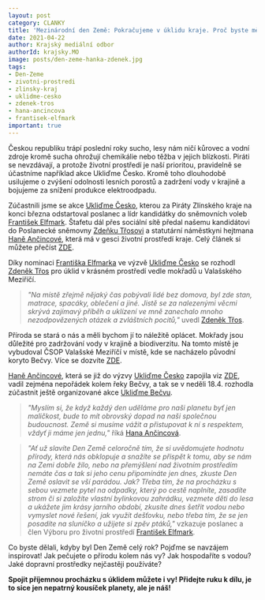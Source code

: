 ```yaml
---
layout: post
category: CLANKY
title: 'Mezinárodní den Země: Pokračujeme v úklidu kraje. Proč byste měli i vy?'
date: 2021-04-22
author: Krajský mediální odbor 
authorId: krajsky.MO
image: posts/den-zeme-hanka-zdenek.jpg
tags: 
- Den-Zeme
- zivotni-prostredi
- zlinsky-kraj
- uklidme-cesko
- zdenek-tros
- hana-ancincova
- frantisek-elfmark
important: true
---
```


Českou republiku trápí poslední roky sucho, lesy nám ničí kůrovec a vodní zdroje kromě sucha ohrožují chemikálie nebo těžba v jejich blízkosti. Piráti se nevzdávají, a protože životní prostředí je naší prioritou, pravidelně se účastníme například akce Ukliďme Česko. Kromě toho dlouhodobě usilujeme o zvýšení odolnosti lesních porostů a zadržení vody v krajině a bojujeme za snížení produkce elektroodpadu.

Zúčastnili jsme se akce [Ukliďme Česko](https://www.uklidmecesko.cz/), kterou za Piráty Zlínského kraje na konci března odstartoval poslanec a lídr kandidátky do sněmovních voleb [František Elfmark](https://zlinsky.pirati.cz/lide/frantisek-elfmark/). Štafetu dál přes sociální sítě předal našemu kandidátovi do Poslanecké sněmovny [Zdeňku Třosovi](https://zlinsky.pirati.cz/lide/zdenek-tros/) a statutární náměstkyni hejtmana [Haně Ančincové](https://zlinsky.pirati.cz/lide/hana-ancincova/), která má v gesci životní prostředí kraje. Celý článek si můžete přečíst [ZDE](https://zlinsky.pirati.cz/tiskove-zpravy/uklidme-cesko/).

Díky nominaci [Františka Elfmarka](https://zlinsky.pirati.cz/lide/frantisek-elfmark/) ve výzvě [Ukliďme Česko](https://www.uklidmecesko.cz/) se rozhodl [Zdeněk Třos](https://zlinsky.pirati.cz/lide/zdenek-tros/) pro úklid v krásném prostředí vedle mokřadů u Valašského Meziříčí.

> *"Na místě zřejmě nějaký čas pobývali lidé bez domova, byl zde stan, matrace, spacáky, oblečení a jiné. Jistě se za nalezenými věcmi skrývá zajímavý příběh a uklízení ve mně zanechalo mnoho nezodpovězených otázek a zvláštních pocitů,"* uvedl [Zdeněk Třos](https://zlinsky.pirati.cz/lide/zdenek-tros/).
> 

Příroda se stará o nás a měli bychom jí to náležitě oplácet. Mokřady jsou důležité pro zadržování vody v krajině a biodiverzitu. Na tomto místě je vybudoval ČSOP Valašské Meziříčí v místě, kde se nacházelo původní koryto Bečvy. Více se dozvíte [ZDE](https://www.youtube.com/watch?v=KGDTA2GNhI4&app=desktop). 

[Haně Ančincové](https://zlinsky.pirati.cz/lide/hana-ancincova/), která se již do výzvy [Ukliďme Česko](https://www.uklidmecesko.cz/) zapojila viz [ZDE](http://facebook.com/hana.ancincova.piratka/posts/462552335166329), vadil zejména nepořádek kolem řeky Bečvy, a tak se v neděli 18.4. rozhodla zúčastnit ještě organizované akce [Ukliďme Bečvu](https://www.facebook.com/events/364597781455988/?__cft__[0]=AZU6RsMxTyWjJpQzaKRUJXGK4Pm1qs2wZhvcRAgUf4z8q2Mq9a8eaetjH5tZYtRy43kVVh7ypJrLuG3xoedKor5TuBbM0perNbkf6D4OYgNvngfV4BflZDjH24mcg1DGX0E_B9KjzO2VvxLgsF7u3VPE&__tn__=-UK-R).

> *"Myslím si, že když každý den uděláme pro naši planetu byť jen maličkost, bude to mít obrovský dopad na naši společnou budoucnost. Země si musíme vážit a přistupovat k ní s respektem, vždyť ji máme jen jednu,"* říká [Hana Ančincová](https://zlinsky.pirati.cz/lide/hana-ancincova/).
> 

> *"Ať už slavíte Den Země celoročně tím, že si uvědomujete hodnotu přírody, která nás obklopuje a snažíte se přispět k tomu, aby se nám na Zemi dobře žilo, nebo na přemýšlení nad životním prostředím nemáte čas a tak si jeho cenu připomínáte jen dnes, zkuste Den Země oslavit se vší parádou. Jak? Třeba tím, že na procházku s sebou vezmete pytel na odpadky, který po cestě naplníte, zasadíte strom či si založíte vlastní bylinkovou zahrádku, vezmete děti do lesa a ukážete jim krásy jarního období, zkusíte dnes šetřit vodou nebo vymyslet nové řešení, jak využít dešťovku, nebo třeba tím, že se jen posadíte na sluníčko a užijete si zpěv ptáků,"* vzkazuje poslanec a člen Výboru pro životní prostředí [František Elfmark](https://zlinsky.pirati.cz/lide/frantisek-elfmark/).
> 

Co byste dělali, kdyby byl Den Země celý rok? Pojďme se navzájem inspirovat! Jak pečujete o přírodu kolem nás vy? Jak hospodaříte s vodou? Jaké dopravní prostředky nejčastěji používáte?  

**Spojit příjemnou procházku s úklidem můžete i vy! Přidejte ruku k dílu, je to sice jen nepatrný kousíček planety, ale je náš!**
